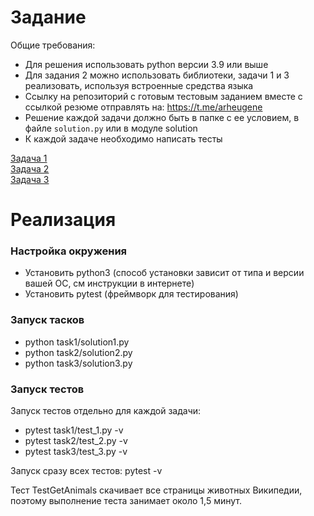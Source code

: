 # Задание  
Общие требования:
- Для решения использовать python версии 3.9 или выше
- Для задания 2 можно использовать библиотеки, задачи 1 и 3 реализовать, используя встроенные средства языка
- Ссылку на репозиторий с готовым тестовым заданием вместе с ссылкой резюме отправлять на: https://t.me/arheugene
- Решение каждой задачи должно быть в папке с ее условием, в файле `solution.py` или в модуле solution 
- К каждой задаче необходимо написать тесты  

[Задача 1](task1/task1.md)   
[Задача 2](task2/task2.md)  
[Задача 3](task3/task3.md)


# Реализация

### Настройка окружения
* Установить python3 (способ установки зависит от типа и версии вашей ОС, см инструкции в интернете)
* Установить pytest (фреймворк для тестирования)

### Запуск тасков
* python task1/solution1.py
* python task2/solution2.py
* python task3/solution3.py

### Запуск тестов

Запуск тестов отдельно для каждой задачи:
* pytest task1/test_1.py -v
* pytest task2/test_2.py -v
* pytest task3/test_3.py -v
  
Запуск сразу всех тестов:
pytest -v

Тест TestGetAnimals скачивает все страницы животных Википедии, поэтому выполнение теста занимает около 1,5 минут.
